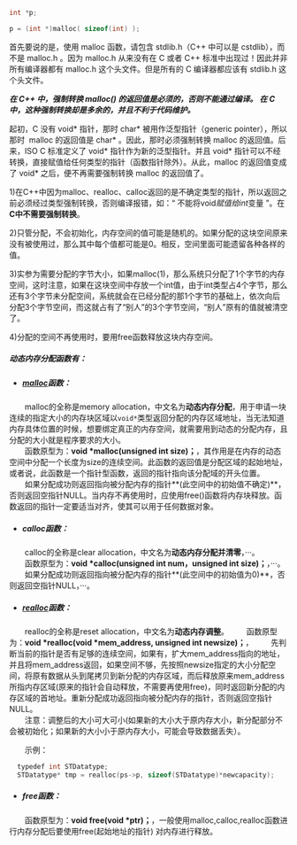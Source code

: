 ```cpp
int *p;

p = (int *)malloc( sizeof(int) );
```
首先要说的是，使用 malloc 函数，请包含 stdlib.h（C++ 中可以是 cstdlib），而不是 malloc.h 。因为 malloc.h 从来没有在 C 或者 C++ 标准中出现过！因此并非所有编译器都有 malloc.h 这个头文件。但是所有的 C 编译器都应该有 stdlib.h 这个头文件。

_**在 C++ 中，强制转换 malloc() 的返回值是必须的，否则不能通过编译。**_
_**在 C 中，这种强制转换却是多余的，并且不利于代码维护。**_

起初，C 没有 void* 指针，那时 char* 被用作泛型指针（generic pointer），所以那时  malloc 的返回值是 char* 。因此，那时必须强制转换 malloc 的返回值。后来，ISO C 标准定义了 void* 指针作为新的泛型指针。并且 void* 指针可以不经转换，直接赋值给任何类型的指针（函数指针除外）。从此，malloc 的返回值变成了 void* 之后，便不再需要强制转换 malloc 的返回值了。

1)在C++中因为malloc、realloc、calloc返回的是不确定类型的指针，所以返回之前必须经过类型强制转换，否则编译报错，如：“ 不能将void*赋值给int*变量 ”。在**C中不需要强制转换**。

2)只管分配，不会初始化，内存空间的值可能是随机的。如果分配的这块空间原来没有被使用过，那么其中每个值都可能是0。相反，空间里面可能遗留各种各样的值。

3)实参为需要分配的字节大小，如果malloc(1)，那么系统只分配了1个字节的内存空间，这时注意，如果在这块空间中存放一个int值，由于int类型占4个字节，那么还有3个字节未分配空间，系统就会在已经分配的那1个字节的基础上，依次向后分配3个字节空间，而这就占有了“别人”的3个字节空间，“别人”原有的值就被清空了。

4)分配的空间不再使用时，要用free函数释放这块内存空间。

##### 动态内存分配函数有：

- ##### [malloc](https://so.csdn.net/so/search?q=malloc&spm=1001.2101.3001.7020)函数：
    

  malloc的全称是memory allocation，中文名为**动态内存分配**，用于申请一块连续的指定大小的内存块区域以`void*`类型返回分配的内存区域地址，当无法知道内存具体位置的时候，想要绑定真正的内存空间，就需要用到动态的分配内存，且分配的大小就是程序要求的大小。  
  函数原型为：**void *malloc(unsigned int size)；**，其作用是在内存的动态空间中分配一个长度为size的连续空间。此函数的返回值是分配区域的起始地址，或者说，此函数是一个指针型函数，返回的指针指向该分配域的开头位置。  
  如果分配成功则返回指向被分配内存的指针**(此空间中的初始值不确定)**，否则返回空指针NULL。当内存不再使用时，应使用free()函数将内存块释放。函数返回的指针一定要适当对齐，使其可以用于任何数据对象。

- ##### calloc函数：
    

  calloc的全称是clear allocation，中文名为**动态内存分配并清零**，···。  
  函数原型为：**void *calloc(unsigned int num，unsigned int size)；**，···。  
  如果分配成功则返回指向被分配内存的指针**(此空间中的初始值为0)**，否则返回空指针NULL，···。

- ##### [realloc](https://so.csdn.net/so/search?q=realloc&spm=1001.2101.3001.7020)函数：
    

  realloc的全称是reset allocation，中文名为**动态内存调整**。
  函数原型为：**void *realloc(void *mem_address, unsigned int newsize)；**，
  先判断当前的指针是否有足够的连续空间，如果有，扩大mem_address指向的地址，并且将mem_address返回，如果空间不够，先按照newsize指定的大小分配空间，将原有数据从头到尾拷贝到新分配的内存区域，而后释放原来mem_address所指内存区域(原来的指针会自动释放，不需要再使用free)，同时返回新分配的内存区域的首地址。重新分配成功返回指向被分配内存的指针，否则返回空指针NULL。  
  注意：调整后的大小可大可小(如果新的大小大于原内存大小，新分配部分不会被初始化；如果新的大小小于原内存大小，可能会导致数据丢失）。


  示例：
```c
  typedef int STDatatype;
  STDatatype* tmp = realloc(ps->p, sizeof(STDatatype)*newcapacity);
```

- ##### free函数：
    

  函数原型为：**void free(void *ptr)；**，一般使用malloc,calloc,realloc函数进行内存分配后要使用free(起始地址的指针) 对内存进行释放。